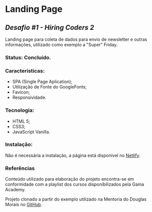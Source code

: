# Landing Page
## _Desafio #1 - Hiring Coders 2_

Landing page para coleta de dados para envio de newsletter e outras informações, utilizado como exemplo a "Super" Friday.

### Status: Concluído.

### Características:
- SPA (Single Page Aplication);
- Utilização de Fonte do GoogleFonts;
- Favicon;
- Responsividade.

### Tecnologia:
- HTML 5;
- CSS3;
- JavaScript Vanilla.

### Instalação:
Não é necessária a instalação, a página está disponível no [Netlify](https://landing-pagehc2.netlify.app/).

### Referências
Conteúdo utilizado para elaboração do projeto encontra-se em conformidade com a playlist dos cursos disponibilizados pela Gama Academy.

Projeto clonado a partir do exemplo utilizado na Mentoria do Douglas Morais no [GitHub](https://github.com/mrdouglasmorais/vtex-gamaacademy).












